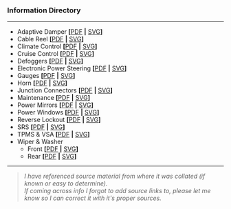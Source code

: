 ### Information Directory ###
---
* Adaptive Damper **[**[PDF](Adaptive%20Damper.pdf) **|** [SVG](Adaptive%20Damper%20SVG.svg)**]**
* Cable Reel **[**[PDF](Cable%20Reel%20%28Clock%20Spring%29.pdf) **|** [SVG](Cable%20Reel%20%28Clock%20Spring%29.svg)**]**
* Climate Control **[**[PDF](Climate%20Control.pdf) **|** [SVG](Climate%20Control.svg)**]**
* Cruise Control **[**[PDF](Cruise%20Control.pdf) **|** [SVG](Cruise%20Control.svg)**]**
* Defoggers **[**[PDF](Defoggers.pdf) **|** [SVG](Defoggers.pdf)**]**
* Electronic Power Steering **[**[PDF](Electronic%20Power%20Steering.pdf) **|** [SVG](Electronic%20Power%20Steering.svg)**]**
* Gauges **[**[PDF](Gauges.pdf) **|** [SVG](Gauges.svg)**]**
* Horn **[**[PDF](Horn.pdf) **|** [SVG](Horn.svg)**]**
* Junction Connectors **[**[PDF](Junction%20Connectors.pdf) **|** [SVG](Junction%20Connectors.svg)**]**
* Maintenance **[**[PDF](Maintenance.pdf) **|** [SVG](Maintenance.svg)**]**
* Power Mirrors **[**[PDF](Power%20Mirrors.pdf) **|** [SVG](Power%20Mirrors.svg)**]**
* Power Windows **[**[PDF](Power%20Windows.pdf) **|** [SVG](Power%20Windows.svg)**]**
* Reverse Lockout **[**[PDF](Reverse%20Lockout.pdf) **|** [SVG](Reverse%20Lockout.svg)**]**
* SRS **[**[PDF](SRS.pdf) **|** [SVG](SRS.svg)**]**
* TPMS & VSA **[**[PDF](TPMS%20%26%20VSA.pdf) **|** [SVG](TPMS%20%26%20VSA.svg)**]**
* Wiper & Washer
  * Front **[**[PDF](Wiper%20%26%20Washer%20%28Front%29.pdf) **|** [SVG](Wiper%20%26%20Washer%20%28Front%29.svg)**]**
  * Rear **[**[PDF](Wiper%20%26%20Washer%20%28Rear%29.pdf) **|** [SVG](Wiper%20%26%20Washer%20%28Rear%29.svg)**]**
---
> _I have referenced source material from where it was collated (if known or easy to determine). <br>If coming across info I forgot to add source links to, please let me know so I can correct it with it's proper sources._   
